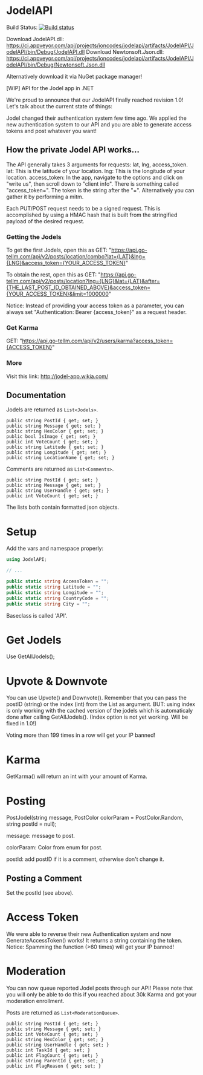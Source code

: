 # JodelAPI

Build Status: [![Build status](https://ci.appveyor.com/api/projects/status/2dx3f591ubmp978t/branch/master?svg=true)](https://ci.appveyor.com/project/ioncodes/jodelapi/branch/master)

Download JodelAPI.dll: https://ci.appveyor.com/api/projects/ioncodes/jodelapi/artifacts/JodelAPI/JodelAPI/bin/Debug/JodelAPI.dll
Download Newtonsoft.Json.dll: https://ci.appveyor.com/api/projects/ioncodes/jodelapi/artifacts/JodelAPI/JodelAPI/bin/Debug/Newtonsoft.Json.dll

Alternatively download it via NuGet package manager!

[WIP] API for the Jodel app in .NET

We're proud to announce that our JodelAPI finally reached revision 1.0!
Let's talk about the current state of things:

Jodel changed their authentication system few time ago. We applied the new authentication system to our API and you are able to generate access tokens and post whatever you want!

## How the private Jodel API works...

The API generally takes 3 arguments for requests: lat, lng, access_token.
lat: This is the latitude of your location.
lng: This is the longitude of your location.
access_token: In the app, navigate to the options and click on "write us", then scroll down to "client info". There is something called "access_token=". The token is the string after the "=". Alternatively you can gather it by performing a mitm.

Each PUT/POST request needs to be a signed request. This is accomplished by using a HMAC hash that is built from the stringified payload of the desired request.

### Getting the Jodels

To get the first Jodels, open this as GET: "https://api.go-tellm.com/api/v2/posts/location/combo?lat={LAT}&lng={LNG}&access_token={YOUR_ACCESS_TOKEN}"

To obtain the rest, open this as GET:
"https://api.go-tellm.com/api/v2/posts/location?lng={LNG}&lat={LAT}&after={THE_LAST_POST_ID_OBTAINED_ABOVE}&access_token={YOUR_ACCESS_TOKEN}&limit=1000000"

Notice: Instead of providing your access token as a parameter, you can always set "Authentication: Bearer {access_token}" as a request header.

### Get Karma

GET: "https://api.go-tellm.com/api/v2/users/karma?access_token={ACCESS_TOKEN}"

### More

Visit this link: http://jodel-app.wikia.com/

## Documentation

Jodels are returned as ```List<Jodels>```.

```
public string PostId { get; set; }
public string Message { get; set; }
public string HexColor { get; set; }
public bool IsImage { get; set; }
public int VoteCount { get; set; }
public string Latitude { get; set; }
public string Longitude { get; set; }
public string LocationName { get; set; }
```

Comments are returned as ```List<Comments>```.

```
public string PostId { get; set; }
public string Message { get; set; }
public string UserHandle { get; set; }
public int VoteCount { get; set; }
```

The lists both contain formatted json objects.

# Setup

Add the vars and namespace properly:

```c#
using JodelAPI;

// ...

public static string AccessToken = "";
public static string Latitude = "";
public static string Longitude = "";
public static string CountryCode = "";
public static string City = "";
```

Baseclass is called 'API'.

# Get Jodels

Use GetAllJodels();

# Upvote & Downvote

You can use Upvote() and Downvote(). Remember that you can pass the postID (string) or the index (int) from the List as argument.
BUT: using index is only working with the cached version of the jodels which is automaticaly done after calling GetAllJodels(). (Index option is not yet working. Will be fixed in 1.0!)

Voting more than 199 times in a row will get your IP banned!

# Karma

GetKarma() will return an int with your amount of Karma.

# Posting

PostJodel(string message, PostColor colorParam = PostColor.Random, string postId = null);

message: message to post.

colorParam: Color from enum for post.

postId: add postID if it is a comment, otherwise don't change it.

## Posting a Comment

Set the postId (see above).

# Access Token

We were able to reverse their new Authentication system and now GenerateAccessToken() works! It returns a string containing the token.
Notice: Spamming the function (>60 times) will get your IP banned!

# Moderation

You can now queue reported Jodel posts through our API! Please note that you will only be able to do this if you reached about 30k Karma and got your moderation enrollment.

Posts are returned as ```List<ModerationQueue>```.

```
public string PostId { get; set; }
public string Message { get; set; }
public int VoteCount { get; set; }
public string HexColor { get; set; }
public string UserHandle { get; set; }
public int TaskId { get; set; }
public int FlagCount { get; set; }
public string ParentId { get; set; }
public int FlagReason { get; set; }
```
